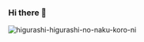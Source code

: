 ### Hi there 👋
![higurashi-higurashi-no-naku-koro-ni](https://github.com/iloveichigomashimaro/iloveichigomashimaro/assets/137470257/e6d71feb-582d-4656-8cae-35b67210ce03)
